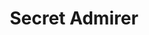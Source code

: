 --- 
title: "Secret Admirer"
publishdate: "2019-4-14T16:48:46+02:00"
src: "https://365manga.net/manga/secret-admirer"
image: "https://data.365manga.net/images/thumbnails/24121-secret-admirer.jpg"
description: "Guy teases girl alot while he secretly likes her (or some mess like that)"
---